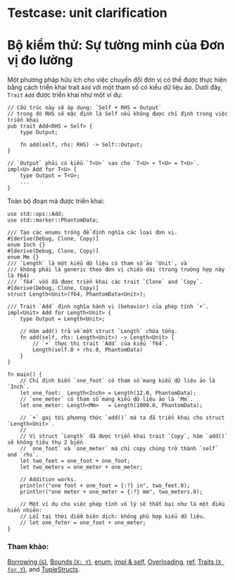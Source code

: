 # Testcase: unit clarification
# Bộ kiểm thử: Sự tường minh của Đơn vị đo lường

Một phương pháp hữu ích cho việc chuyển đổi đơn vị có thể được thực hiện bằng cách
triển khai trait `Add` với một tham số có kiểu dữ liệu ảo. Dưới đây, `Trait` `Add` được
triển khai như một ví dụ:

```rust,ignore
// Cấu trúc này sẽ áp dụng: `Self + RHS = Output`
// trong đó RHS sẽ mặc định là Self nếu không được chỉ định trong việc triển khai
pub trait Add<RHS = Self> {
    type Output;

    fn add(self, rhs: RHS) -> Self::Output;
}

// `Output` phải có kiểu `T<U>` sao cho `T<U> + T<U> = T<U>`.
impl<U> Add for T<U> {
    type Output = T<U>;
    ...
}
```

Toàn bộ đoạn mã được triển khai:

```rust,editable
use std::ops::Add;
use std::marker::PhantomData;

/// Tạo các enums trống để định nghĩa các loại đơn vị.
#[derive(Debug, Clone, Copy)]
enum Inch {}
#[derive(Debug, Clone, Copy)]
enum Mm {}
/// `Length` là một kiểu dữ liệu có tham số ảo `Unit`, và
/// không phải là generic theo đơn vị chiều dài (trong trường hợp này là f64)
/// `f64` vốn đã được triển khai các trait `Clone` and `Copy`.
#[derive(Debug, Clone, Copy)]
struct Length<Unit>(f64, PhantomData<Unit>);

/// Trait `Add` định nghĩa hành vi (behavior) của phép tính `+`.
impl<Unit> Add for Length<Unit> {
    type Output = Length<Unit>;

    // Hàm add() trả về một struct `Length` chứa tổng.
    fn add(self, rhs: Length<Unit>) -> Length<Unit> {
        // `+` thực thi trait `Add` của kiểu `f64`.
        Length(self.0 + rhs.0, PhantomData)
    }
}

fn main() {
    // Chỉ định biến `one_foot` có tham số mang kiểu dữ liệu ảo là `Inch`.
    let one_foot:  Length<Inch> = Length(12.0, PhantomData);
    // `one_meter` có tham số mang kiểu dữ liệu ảo là `Mm`.
    let one_meter: Length<Mm>   = Length(1000.0, PhantomData);

    // `+` goi tới phương thức `add()` mà ta đã triển khai cho struct `Length<Unit>`.
    //
    // Vì struct `Length` đã được triển khai trait `Copy`, hàm `add()` sẽ không tiêu thụ 2 biến
    // `one_foot` và `one_meter` mà chỉ copy chúng trở thành `self` and `rhs`.
    let two_feet = one_foot + one_foot;
    let two_meters = one_meter + one_meter;

    // Addition works.
    println!("one foot + one_foot = {:?} in", two_feet.0);
    println!("one meter + one_meter = {:?} mm", two_meters.0);

    // Một ví dụ cho việc phép tính vô lý sẽ thất bại như là một điều hiển nhiên:
    // Lỗi tại thời điểm biên dịch: không phù hợp kiểu dữ liệu.
    // let one_feter = one_foot + one_meter;
}
```

### Tham khảo:

[Borrowing (`&`)], [Bounds (`X: Y`)], [enum], [impl & self],
[Overloading], [ref], [Traits (`X for Y`)], and [TupleStructs].

[Borrowing (`&`)]: ../../scope/borrow.md
[Bounds (`X: Y`)]: ../../generics/bounds.md
[enum]: ../../custom_types/enum.md
[impl & self]: ../../fn/methods.md
[Overloading]: ../../trait/ops.md
[ref]: ../../scope/borrow/ref.md
[Traits (`X for Y`)]: ../../trait.md
[TupleStructs]: ../../custom_types/structs.md
[std::marker::PhantomData]: https://doc.rust-lang.org/std/marker/struct.PhantomData.html
